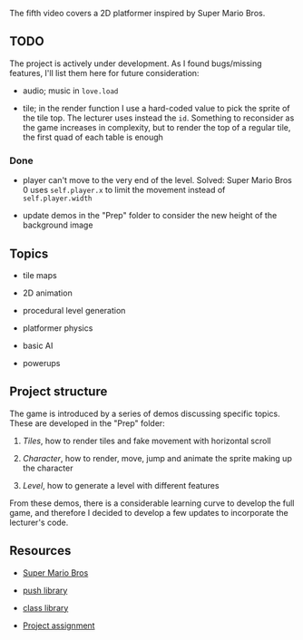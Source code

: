The fifth video covers a 2D platformer inspired by Super Mario Bros.

## TODO

The project is actively under development. As I found bugs/missing features, I'll list them here for future consideration:

- audio; music in `love.load`

- tile; in the render function I use a hard-coded value to pick the sprite of the tile top. The lecturer uses instead the `id`. Something to reconsider as the game increases in complexity, but to render the top of a regular tile, the first quad of each table is enough

### Done

- player can't move to the very end of the level. Solved: Super Mario Bros 0 uses `self.player.x` to limit the movement instead of `self.player.width`

- update demos in the "Prep" folder to consider the new height of the background image

## Topics

- tile maps

- 2D animation

- procedural level generation

- platformer physics

- basic AI

- powerups

## Project structure

<!-- In _Super Mario Bros — Final_ find the version of the game as developed alongside the video.

In _Super Mario Bros — Assignment_ find the version including the assignments. -->

The game is introduced by a series of demos discussing specific topics. These are developed in the "Prep" folder:

1. _Tiles_, how to render tiles and fake movement with horizontal scroll

2. _Character_, how to render, move, jump and animate the sprite making up the character

3. _Level_, how to generate a level with different features

From these demos, there is a considerable learning curve to develop the full game, and therefore I decided to develop a few updates to incorporate the lecturer's code.

## Resources

- [Super Mario Bros](https://youtu.be/gvONAgleKPg)

- [push library](https://github.com/Ulydev/push)

- [class library](https://github.com/vrld/hump/blob/master/class.lua)

- [Project assignment](https://docs.cs50.net/ocw/games/assignments/4/assignment4.html)
